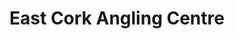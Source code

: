 ---
title: "East Cork Angling Centre"
address: "Loughcarrig House, Ballinacurra, Midleton, Cork"
tel: "+353 (0)21 463 1952"
county: "Cork"
category: "Sea Angling"
type: "Content"
lat: "51.888099670410156"
lng: "-8.166120529174805"
---
